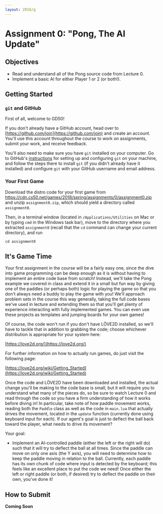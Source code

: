 ```yaml
---
layout: 2018/g
---
```


# Assignment 0: "Pong, The AI Update"

## Objectives

* Read and understand all of the Pong source code from Lecture 0.
* Implement a basic AI for either Player 1 or 2 (or both!).

## Getting Started

### `git` and GitHub

First of all, welcome to GD50!

If you don't already have a GitHub account, head over to
[https://github.com/join](https://github.com/join) and create an account.
You'll use this account throughout the course to work on assignments, submit
your work, and receive feedback.

You'll also need to make sure you have `git` installed on your computer.  Go to
GitHub's [instructions](https://help.github.com/articles/set-up-git/) for
setting up and configuring `git` on your machine, and follow the steps there to
install `git` (if you didn't already have it installed) and configure `git`
with your GitHub username and email address.

### Your First Game

Download the distro code for your first game from <https://cdn.cs50.net/games/2018/spring/assignments/0/assignment0.zip> and unzip `assignment0.zip`, which should yield a directory called `assignment0`.

Then, in a terminal window (located in `/Applications/Utilities` on Mac or by typing 
`cmd` in the Windows task bar), move to the directory where you extracted `assignment0` 
(recall that the `cd` command can change your current directory), and run

```
cd assignment0
```

## It's Game Time

Your first assignment in the course will be a fairly easy one,
since the dive into game programming can be deep enough as it is without having to implement an
entire code base from scratch! Instead, we'll take the Pong example we covered in class and
extend it in a small but fun way by giving one of the paddles (or perhaps both) logic for playing
the game so that you don't always need a buddy to play the game with you! We'll approach problem
sets in the course this way generally, taking the full code bases we've used in lecture and extending
them so that you'll get plenty of experience interacting with fully implemented games. You can even
use these projects as templates and jumping boards for your own games!

Of course, the code won't run if you don't have LÖVE2D installed, so we'll have to tackle that in addition to
grabbing the code; choose whichever distribution is appropriate for your system here:

[https://love2d.org/](https://love2d.org/)

For further information on how to actually run games, do just visit the following page:

[https://love2d.org/wiki/Getting_Started](https://love2d.org/wiki/Getting_Started)

Once the code and LÖVE2D have been downloaded and installed, the actual change you'll be making to the code base is
small, but it will require you to understand what many of the pieces do, so be sure to watch Lecture 0 and read 
through the code so you have a firm understanding of how it works before diving in! In particular, take note of how
paddle movement works, reading both the `Paddle` class as well as the code in `main.lua` that actually drives the 
movement, located in the `update` function (currently done using keyboard input for each). If our agent's goal is 
just to deflect the ball back toward the player, what needs to drive its movement?

Your goal:

* Implement an AI-controlled paddle (either the left or the right will do) such that it will try to deflect
the ball at all times. Since the paddle can move on only one axis (the Y axis), you will need to determine how to
keep the paddle moving in relation to the ball. Currently, each paddle has its own chunk of code where input is
detected by the keyboard; this feels like an excellent place to put the code we need! Once either the left or right
paddle (or both, if desired) try to deflect the paddle on their own, you've done it!

## How to Submit

__Coming Soon__
